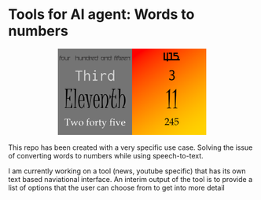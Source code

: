 # Tools for AI agent: Words to numbers
<p align= 'center'>
  <img src = "images/cover.png" width=60%>
</p>

This repo has been created with a very specific use case. Solving the issue of converting words to numbers while using speech-to-text.

I am currently working on a tool (news, youtube specific) that has its own text based naviational interface. An interim output of the tool is to provide a list of options that the user can choose from to get into more detail
